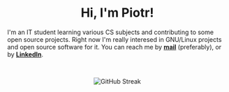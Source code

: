 <h1 align="center">Hi, I'm Piotr!</h1>

I'm an IT student learning various CS subjects and contributing to some open source projects. Right now I'm really interesed in GNU/Linux projects and open source software for it. You can reach me by **[mail](mailto:piotr-marendowski@tutanota.com)** (preferably), or by **[LinkedIn](https://www.linkedin.com/in/piotr-marendowski-350728262)**.

<br>
<p align="center">
  <img src="https://streak-stats.demolab.com?user=piotr-marendowski&theme=transparent&hide_border=true&border_radius=0&type=png" alt="GitHub Streak" />
</p>
